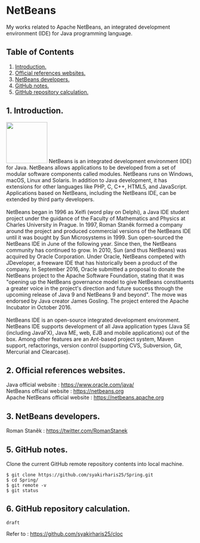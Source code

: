 # NetBeans
My works related to Apache NetBeans, an integrated development environment (IDE) for Java programming language.

## Table of Contents
1. [Introduction.](#introduction)
2. [Official references websites.](#references)
3. [NetBeans developers.](#javadevelopers)
4. [GitHub notes.](#github)
5. [GitHub repository calculation.](#calculation)

<a name="introduction"></a>
## 1. Introduction.
<img src="netbeans.png" height="110">
NetBeans is an integrated development environment (IDE) for Java. NetBeans allows applications to be developed from a set of modular software components called modules. NetBeans runs on Windows, macOS, Linux and Solaris. In addition to Java development, it has extensions for other languages like PHP, C, C++, HTML5, and JavaScript. Applications based on NetBeans, including the NetBeans IDE, can be extended by third party developers.
<br /><br />
NetBeans began in 1996 as Xelfi (word play on Delphi), a Java IDE student project under the guidance of the Faculty of Mathematics and Physics at Charles University in Prague. In 1997, Roman Staněk formed a company around the project and produced commercial versions of the NetBeans IDE until it was bought by Sun Microsystems in 1999. Sun open-sourced the NetBeans IDE in June of the following year. Since then, the NetBeans community has continued to grow. In 2010, Sun (and thus NetBeans) was acquired by Oracle Corporation. Under Oracle, NetBeans competed with JDeveloper, a freeware IDE that has historically been a product of the company. In September 2016, Oracle submitted a proposal to donate the NetBeans project to the Apache Software Foundation, stating that it was "opening up the NetBeans governance model to give NetBeans constituents a greater voice in the project's direction and future success through the upcoming release of Java 9 and NetBeans 9 and beyond". The move was endorsed by Java creator James Gosling. The project entered the Apache Incubator in October 2016.
<br /><br />
NetBeans IDE is an open-source integrated development environment. NetBeans IDE supports development of all Java application types (Java SE (including JavaFX), Java ME, web, EJB and mobile applications) out of the box. Among other features are an Ant-based project system, Maven support, refactorings, version control (supporting CVS, Subversion, Git, Mercurial and Clearcase).

<a name="references"></a>
## 2. Official references websites. <br />
Java official website : https://www.oracle.com/java/ <br />
NetBeans official website : https://netbeans.org <br />
Apache NetBeans official website : https://netbeans.apache.org <br />

<a name="javadevelopers"></a>
## 3. NetBeans developers.
Roman Staněk : https://twitter.com/RomanStanek <br />

<a name="github"></a>
## 5. GitHub notes.
Clone the current GitHub remote repository contents into local machine.
```
$ git clone https://github.com/syakirharis25/Spring.git
$ cd Spring/
$ git remote -v
$ git status
```

<a name="calculation"></a>
## 6. GitHub repository calculation.
```
draft
```
Refer to : https://github.com/syakirharis25/cloc
